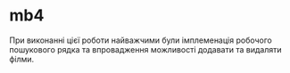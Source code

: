 # mb4
 
При виконанні цієї роботи найважчими були імплеменація робочого пошукового рядка та впровадження можливості додавати та видаляти філми. 
